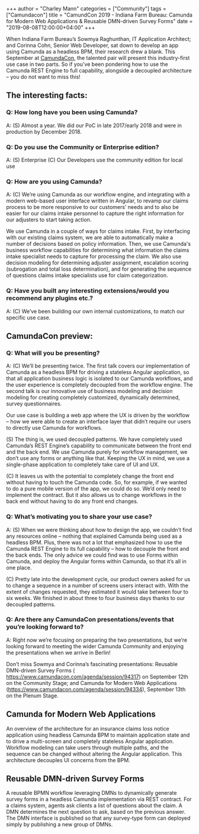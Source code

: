 +++
author = "Charley Mann"
categories = ["Community"]
tags = ["Camundacon"]
title = "CamundCon 2019 - Indiana Farm Bureau: Camunda for Modern Web Applications & Reusable DMN-driven Survey Forms"
date = "2019-08-08T12:00:00+04:00"
+++

When Indiana Farm Bureau’s Sowmya Raghunthan, IT Application Architect; and Corinna Cohn, Senior Web Developer, sat down to develop an app using Camunda as a headless BPM, their research drew a blank. This September at [CamundaCon](https://www.camundacon.com/agenda), the talented pair will present this industry-first use case in two parts. So if you’ve been pondering how to use the Camunda REST Engine to full capability, alongside a decoupled architecture – you do not want to miss this!
<!--more-->

## The interesting facts:

### Q: How long have you been using Camunda?

A: (S) Almost a year. We did our PoC in late 2017/early 2018 and were in production by December 2018.

### Q: Do you use the Community or Enterprise edition?

A: (S) Enterprise
\(C\) Our Developers use the community edition for local use

### Q: How are you using Camunda?

A: \(C\) We’re using Camunda as our workflow engine, and integrating with a modern web-based user interface written in Angular, to revamp our claims process to be more responsive to our customers’ needs and to also be easier for our claims intake personnel to capture the right information for our adjusters to start taking action.

We use Camunda in a couple of ways for claims intake. First, by interfacing with our existing claims system, we are able to automatically make a number of decisions based on policy information. Then, we use Camunda's business workflow capabilities for determining what information the claims intake specialist needs to capture for processing the claim. We also use decision modeling for determining adjuster assignment, escalation scoring (subrogation and total loss determination), and for generating the sequence of questions claims intake specialists use for claim categorization.

### Q: Have you built any interesting extensions/would you recommend any plugins etc.?

A: \(C\) We’ve been building our own internal customizations, to match our specific use case.

## CamundaCon preview:

### Q: What will you be presenting?

A: \(C\) We’ll be presenting twice. The first talk covers our implementation of Camunda as a headless BPM for driving a stateless Angular application, so that all application business logic is isolated to our Camunda workflows, and the user experience is completely decoupled from the workflow engine. The second talk is our innovative use of business modeling and decision modeling for creating completely customized, dynamically determined, survey questionnaires.

Our use case is building a web app where the UX is driven by the workflow – how we were able to create an interface layer that didn’t require our users to directly use Camunda for workflows.

(S) The thing is, we used decoupled patterns. We have completely used Camunda’s REST Engine’s capability to communicate between the front end and the back end. We use Camunda purely for workflow management, we don’t use any forms or anything like that. Keeping the UX in mind, we use a single-phase application to completely take care of UI and UX.

\(C\) It leaves us with the potential to completely change the front end without having to touch the Camunda code. So, for example, if we wanted to do a pure mobile version of the app, we could do so. We’d only need to implement the contract. But it also allows us to change workflows in the back end without having to do any front end changes.

### Q: What’s motivating you to share your use case?

A: (S) When we were thinking about how to design the app, we couldn’t find any resources online – nothing that explained Camunda being used as a headless BPM. Plus, there was not a lot that emphasized how to use the Camunda REST Engine to its full capability – how to decouple the front and the back ends. The only advice we could find was to use Forms within Camunda, and deploy the Angular forms within Camunda, so that it’s all in one place.

\(C\) Pretty late into the development cycle, our product owners asked for us to change a sequence in a number of screens users interact with. With the extent of changes requested, they estimated it would take between four to six weeks. We finished in about three to four business days thanks to our decoupled patterns.

### Q: Are there any CamundaCon presentations/events that you’re looking forward to?

A: Right now we’re focusing on preparing the two presentations, but we’re looking forward to meeting the wider Camunda Community and enjoying the presentations when we arrive in Berlin!

Don’t miss Sowmya and Corinna’s fascinating presentations: Reusable DMN-driven Survey Forms ( https://www.camundacon.com/agenda/session/94317) on September 12th on the Community Stage; and Camunda for Modern Web Applications (https://www.camundacon.com/agenda/session/94334), September 13th on the Plenum Stage.

## Camunda for Modern Web Applications
An overview of the architecture for an insurance claims loss notice application using headless Camunda BPM to maintain application state and to drive a multi-screen and completely stateless Angular application. Workflow modeling can take users through multiple paths, and the sequence can be changed without altering the Angular application. This architecture decouples UI concerns from the BPM.

## Reusable DMN-driven Survey Forms
A reusable BPMN workflow leveraging DMNs to dynamically generate survey forms in a headless Camunda implementation via REST contract. For a claims system, agents ask clients a list of questions about the claim. A DMN determines the next question to ask, based on the previous answer. The DMN interface is published so that any survey-type form can deployed simply by publishing a new group of DMNs.
